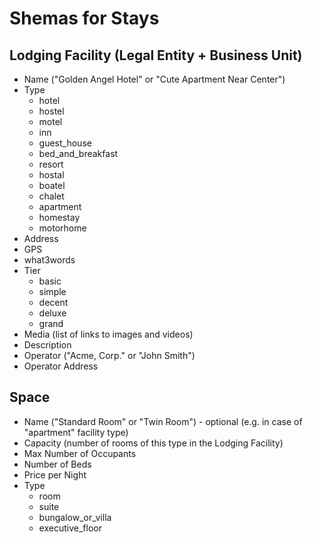 # Shemas for Stays

## Lodging Facility (Legal Entity + Business Unit)

- Name ("Golden Angel Hotel" or "Cute Apartment Near Center")
- Type
  - hotel
  - hostel
  - motel
  - inn
  - guest_house
  - bed_and_breakfast
  - resort
  - hostal
  - boatel
  - chalet
  - apartment
  - homestay
  - motorhome
- Address
- GPS
- what3words
- Tier
  - basic
  - simple
  - decent
  - deluxe
  - grand
- Media (list of links to images and videos)
- Description
- Operator ("Acme, Corp." or "John Smith")
- Operator Address

## Space

- Name ("Standard Room" or "Twin Room") - optional (e.g. in case of "apartment" facility type)
- Capacity (number of rooms of this type in the Lodging Facility)
- Max Number of Occupants
- Number of Beds
- Price per Night
- Type
  - room
  - suite
  - bungalow_or_villa
  - executive_floor
